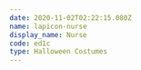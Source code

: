 ```yaml
---
date: 2020-11-02T02:22:15.080Z
name: lapicon-nurse
display_name: Nurse
code: ed1c
type: Halloween Costumes
---
```

